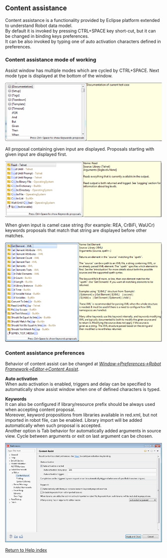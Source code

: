 ## Content assistance

Content assistance is a functionality provided by Eclipse platform extended to
understand Robot data model.  
By default it is invoked by pressing CTRL+SPACE key short-cut, but it can be
changed in binding keys preferences.  
It can be also invoked by typing one of auto activation characters defined in
preferences.  

### Content assistance mode of working

Assist window has multiple modes which are cycled by CTRL+SPACE. Next mode
type is displayed at the bottom of the window.  
  
![](content_assist/content-assist-modes.gif)  
  
  
All proposal containing given input are displayed. Proposals starting with
given input are displayed first.  
  
![](content_assist/content-assist-search.png)  
  
  
When given input is camel case string (for example: REA, CrBiFi, WaUCr)
keywords proposals that match that string are displayed before other matches.  
  
![](content_assist/content-assist-camel-case.png)  
  
  

### Content assistance preferences

Behavior of content assist can be changed at _[Window->Preferences->Robot
Framework->Editor->Content
Assist](javascript:executeCommand\('org.eclipse.ui.window.preferences\(preferencePageId=org.robotframework.ide.eclipse.main.plugin.preferences.editor.assist\)'\))_.  
  
**Auto activation**  
When auto activation is enabled, triggers and delay can be specified to
automatically show assist window when one of defined characters is typed.  
  
**Keywords**  
It can also be configured if library/resource prefix should be always used
when accepting content proposal.  
Moreover, keyword propositions from libraries available in red.xml, but not
imported in robot file, can be enabled. Library import will be added
automatically when such proposal is accepted.  
Another option is Tab behavior for automatically added arguments in source
view. Cycle between arguments or exit on last argument can be chosen.  
  
![](content_assist/content_pref.png)  
  

[Return to Help index](http://nokia.github.io/RED/help/)
